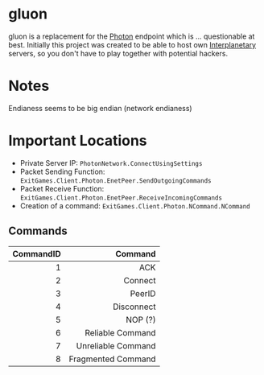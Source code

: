# gluon

gluon is a replacement for the [Photon](https://doc.photonengine.com/en-us/realtime/current/connection-and-authentication/authentication/steam-auth)
endpoint which is ... questionable at best. Initially this project was created
to be able to host own [Interplanetary](https://store.steampowered.com/app/650220/Interplanetary_Enhanced_Edition)
servers, so you don't have to play together with potential hackers.

# Notes

Endianess seems to be big endian (network endianess)

# Important Locations

* Private Server IP: `PhotonNetwork.ConnectUsingSettings`
* Packet Sending Function: `ExitGames.Client.Photon.EnetPeer.SendOutgoingCommands`
* Packet Receive Function: `ExitGames.Client.Photon.EnetPeer.ReceiveIncomingCommands`
* Creation of a command: `ExitGames.Client.Photon.NCommand.NCommand`

## Commands

| CommandID | Command            |
|----------:|-------------------:|
| 1         | ACK                |
| 2         | Connect            |
| 3         | PeerID             |
| 4         | Disconnect         |
| 5         | NOP (?)            |
| 6         | Reliable Command   |
| 7         | Unreliable Command |
| 8         | Fragmented Command |
